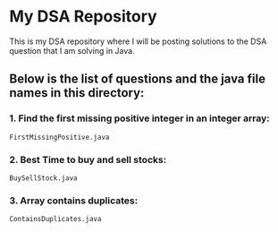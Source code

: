 # My DSA Repository
This is my DSA repository where I will be posting solutions to the DSA question that I am solving in Java.

## Below is the list of questions and the java file names in this directory:
### 1. Find the first missing positive integer in an integer array:
    FirstMissingPositive.java
### 2. Best Time to buy and sell stocks:
    BuySellStock.java
### 3. Array contains duplicates:
    ContainsDuplicates.java